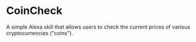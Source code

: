 # CoinCheck
A simple Alexa skill that allows users to check the current prices of various cryptocurrencies ("coins").
